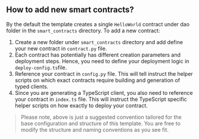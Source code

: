 ## How to add new smart contracts?

By the default the template creates a single `HelloWorld` contract under dao folder in the `smart_contracts` directory. To add a new contract:

1. Create a new folder under `smart_contracts` directory and add define your new contract in `contract.py` file.
2. Each contract has potentially has different creation parameters and deployment steps. Hence, you need to define your deployment logic in `deploy-config.ts`file.
3. Reference your contract in `config.py` file. This will tell instruct the helper scripts on which exact contracts require building and generation of typed clients.
4. Since you are generating a TypeScript client, you also need to reference your contract in `index.ts` file. This will instruct the TypeScript specific helper scripts on how exactly to deploy your contract.

> Please note, above is just a suggested convention tailored for the base configuration and structure of this template. You are free to modify the structure and naming conventions as you see fit.
